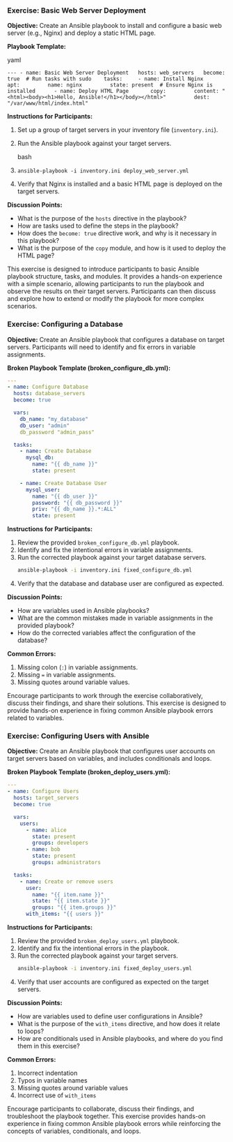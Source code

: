 ### Exercise: Basic Web Server Deployment

**Objective:** Create an Ansible playbook to install and configure a basic web server (e.g., Nginx) and deploy a static HTML page.

**Playbook Template:**

yaml

`--- - name: Basic Web Server Deployment   hosts: web_servers   become: true  # Run tasks with sudo    tasks:     - name: Install Nginx       apt:         name: nginx         state: present  # Ensure Nginx is installed      - name: Deploy HTML Page       copy:         content: "<html><body><h1>Hello, Ansible!</h1></body></html>"         dest: "/var/www/html/index.html"`

**Instructions for Participants:**

1. Set up a group of target servers in your inventory file (`inventory.ini`).
2. Run the Ansible playbook against your target servers.
    
    bash
    

1. `ansible-playbook -i inventory.ini deploy_web_server.yml`
    
2. Verify that Nginx is installed and a basic HTML page is deployed on the target servers.

**Discussion Points:**

- What is the purpose of the `hosts` directive in the playbook?
- How are tasks used to define the steps in the playbook?
- How does the `become: true` directive work, and why is it necessary in this playbook?
- What is the purpose of the `copy` module, and how is it used to deploy the HTML page?

This exercise is designed to introduce participants to basic Ansible playbook structure, tasks, and modules. It provides a hands-on experience with a simple scenario, allowing participants to run the playbook and observe the results on their target servers. Participants can then discuss and explore how to extend or modify the playbook for more complex scenarios.

### Exercise: Configuring a Database

**Objective:**
Create an Ansible playbook that configures a database on target servers. Participants will need to identify and fix errors in variable assignments.

**Broken Playbook Template (broken_configure_db.yml):**
```yaml
---
- name: Configure Database
  hosts: database_servers
  become: true

  vars:
    db_name: "my_database"
    db_user: "admin"
    db_password "admin_pass"

  tasks:
    - name: Create Database
      mysql_db:
        name: "{{ db_name }}"
        state: present

    - name: Create Database User
      mysql_user:
        name: "{{ db_user }}"
        password: "{{ db_password }}"
        priv: "{{ db_name }}.*:ALL"
        state: present
```

**Instructions for Participants:**
1. Review the provided `broken_configure_db.yml` playbook.
2. Identify and fix the intentional errors in variable assignments.
3. Run the corrected playbook against your target database servers.
   ```bash
   ansible-playbook -i inventory.ini fixed_configure_db.yml
   ```
4. Verify that the database and database user are configured as expected.

**Discussion Points:**
- How are variables used in Ansible playbooks?
- What are the common mistakes made in variable assignments in the provided playbook?
- How do the corrected variables affect the configuration of the database?

**Common Errors:**
1. Missing colon (`:`) in variable assignments.
2. Missing `=` in variable assignments.
3. Missing quotes around variable values.

Encourage participants to work through the exercise collaboratively, discuss their findings, and share their solutions. This exercise is designed to provide hands-on experience in fixing common Ansible playbook errors related to variables.

### Exercise: Configuring Users with Ansible

**Objective:**
Create an Ansible playbook that configures user accounts on target servers based on variables, and includes conditionals and loops.

**Broken Playbook Template (broken_deploy_users.yml):**
```yaml
---
- name: Configure Users
  hosts: target_servers
  become: true

  vars:
    users:
      - name: alice
        state: present
        groups: developers
      - name: bob
        state: present
        groups: administrators

  tasks:
    - name: Create or remove users
      user:
        name: "{{ item.name }}"
        state: "{{ item.state }}"
        groups: "{{ item.groups }}"
      with_items: "{{ users }}"
```

**Instructions for Participants:**
1. Review the provided `broken_deploy_users.yml` playbook.
2. Identify and fix the intentional errors in the playbook.
3. Run the corrected playbook against your target servers.
   ```bash
   ansible-playbook -i inventory.ini fixed_deploy_users.yml
   ```
4. Verify that user accounts are configured as expected on the target servers.

**Discussion Points:**
- How are variables used to define user configurations in Ansible?
- What is the purpose of the `with_items` directive, and how does it relate to loops?
- How are conditionals used in Ansible playbooks, and where do you find them in this exercise?

**Common Errors:**
1. Incorrect indentation
2. Typos in variable names
3. Missing quotes around variable values
4. Incorrect use of `with_items`

Encourage participants to collaborate, discuss their findings, and troubleshoot the playbook together. This exercise provides hands-on experience in fixing common Ansible playbook errors while reinforcing the concepts of variables, conditionals, and loops.